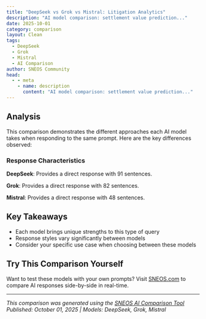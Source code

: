 ```yaml
---
title: "DeepSeek vs Grok vs Mistral: Litigation Analytics"
description: "AI model comparison: settlement value prediction..."
date: 2025-10-01
category: comparison
layout: Clean
tags:
  - DeepSeek
  - Grok
  - Mistral
  - AI Comparison
author: SNEOS Community
head:
  - - meta
    - name: description
      content: "AI model comparison: settlement value prediction..."
---
```


<ChatComparison
  title="DeepSeek vs Grok vs Mistral: Litigation Analytics"
  prompt="settlement value prediction"
  :responses='{
    "DeepSeek": "Of course. \u0022Settlement value prediction\u0022 is the process of estimating the financial amount for which a legal claim (like a personal injury lawsuit, employment dispute, or insurance claim) is likely to be resolved before it goes to trial.\n\nThis is a critical function for plaintiffs, defendants, insurance companies, and lawyers to make informed decisions about whether to settle, for how much, and when.\n\nHere\u2019s a comprehensive breakdown of how it works, the key factors, and the modern methods used.\n\n---\n\n### 1. Why Settlement Value Prediction is Important\n\n*   **For Plaintiffs:** Sets realistic expectations, helps decide if a settlement offer is fair, and aids in financial planning.\n*   **For Defendants/Insurance Companies:** Crucial for setting financial reserves, managing risk, and determining the economic viability of fighting a case vs. settling.\n*   **For Lawyers:** Allows them to provide better counsel to their clients and negotiate from a position of strength.\n\n---\n\n### 2. Key Factors Influencing Settlement Value\n\nPredicting a settlement value is not a simple formula. It involves a nuanced analysis of many variables:\n\n#### A. Core Case Components (The \u0022Legal Damages\u0022)\n\n1.  **Liability:** How clear is it that the defendant is at fault? Strong, undisputed liability leads to a higher value. Weak or contested liability drives the value down.\n2.  **Damages:** The actual losses suffered by the plaintiff. This is broken down into:\n    *   **Economic Damages (Special Damages):** Quantifiable financial losses.\n        *   Medical Expenses (past and future)\n        *   Lost Wages (past and future loss of earning capacity)\n        *   Property Damage\n    *   **Non-Economic Damages (General Damages):** Subjective, non-monetary losses.\n        *   Pain and Suffering\n        *   Emotional Distress\n        *   Loss of Enjoyment of Life\n    *   **Punitive Damages:** Rare damages intended to punish the defendant for egregious conduct. These are highly unpredictable but can drastically increase value.\n\n#### B. \u0022Real-World\u0022 Factors\n\n3.  **Jurisdiction (Venue):** The location of the court matters immensely. Some counties or states are known for plaintiff-friendly juries that award higher damages, while others are more conservative.\n4.  **Plaintiff \u0026 Defendant Characteristics:**\n    *   **A Sympathetic Plaintiff:** A likable, credible plaintiff can increase value.\n    *   **A Deep-Pocketed Defendant:** A large corporation or insurance company may be seen as a \u0022target\u0022 for a higher award.\n5.  **Judge and Jury:** The specific tendencies of the assigned judge and the demographic makeup of a potential jury pool are considered.\n6.  **Insurance Policy Limits:** The settlement value often cannot exceed the defendant\u0027s available insurance coverage. A $100,000 policy cap is a hard ceiling for recovery in many cases.\n\n---\n\n### 3. Methods for Predicting Settlement Value\n\n#### A. Traditional Methods (Human-Centric)\n\n1.  **Comparative Case Analysis:** Lawyers and claims adjusters research past verdicts and settlements in similar cases within the same jurisdiction. Services like **Jury Verdict Research** or **Westlaw** provide databases for this.\n    *   **Pros:** Context-specific, considers local nuances.\n    *   **Cons:** Time-consuming, every case is unique, and past results are not a guarantee.\n\n2.  **The Multiplier Method:** A common rule-of-thumb, especially in personal injury.\n    *   **Formula:** (Total Economic Damages) x (Multiplier between 1.5 and 5) = Estimated Settlement Value.\n    *   The multiplier is chosen based on the strength of the case. A strong liability case with severe injuries would use a 4 or 5, while a weaker case might use a 1.5 or 2.\n\n3.  **The Per Diem Method:** Used primarily for pain and suffering. It assigns a daily dollar value to the plaintiff\u0027s pain from the date of injury to maximum medical improvement.\n\n#### B. Modern Methods (Data \u0026 AI-Centric)\n\n4.  **Predictive Analytics / AI Models:** This is the cutting edge of settlement prediction.\n    *   **How it works:** Machine learning algorithms are trained on vast datasets of thousands of past case outcomes (verdicts and settlements). The model identifies complex patterns and correlations between case factors (e.g., type of injury, plaintiff age, jurisdiction, lawyer firm) and the final settlement amount.\n    *   **Tools:** Companies like **LexisNexis**, **Fastcase**, and specialized legal tech startups offer these platforms.\n    *   **Pros:** Can process more data than a human, reduces bias, provides a data-driven baseline.\n    *   **Cons:** Relies on the quality and quantity of data; cannot capture the unique, human elements of a specific case.\n\n---\n\n### 4. The Settlement Prediction Process in Practice\n\nIn reality, a robust prediction combines all methods:\n\n1.  **Data Collection:** Gather all facts, medical records, bills, and evidence.\n2.  **Initial Range Estimation:** Use a multiplier method or a simple comparative analysis to get a ballpark figure.\n3.  **Deep Comparative Analysis:** Research a dozen or more truly comparable cases to see the high, low, and average outcomes.\n4.  **Apply Predictive Analytics (if available):** Run the case facts through an AI tool to get a data-driven estimate.\n5.  **Adjust for Case-Specific Factors:** This is where human expertise is irreplaceable. The lawyer or adjuster will adjust the range based on:\n    *   The credibility of the witnesses.\n    *   The skill of the opposing counsel.\n    *   The cost and stress of going to trial.\n    *   The client\u0027s willingness to endure a lengthy process.\n6.  **Arrive at a Settlement Range:** The final output is almost never a single number, but a **range** (e.g., $150,000 - $250,000). This range is used as the basis for negotiation.\n\n### Example: Car Accident Settlement Prediction\n\n*   **Facts:** A 40-year-old teacher is rear-ended, suffering a herniated disc. Medical bills are $30,000, lost wages are $10,000. Liability is clear.\n*   **Economic Damages:** $40,000\n*   **Comparative Analysis:** Similar cases in the jurisdiction with herniated discs settled for 3-4x economic damages.\n*   **Multiplier Method:** $40,000 x 3.5 = $140,000 (for pain and suffering).\n*   **Total Value Estimate:** $40,000 (specials) \u002B $140,000 (generals) = **$180,000**.\n*   **Final Range:** After considering the plaintiff\u0027s high credibility and the defendant\u0027s high policy limits, the predicted settlement range is **$175,000 - $225,000**.\n\n### Conclusion\n\nSettlement value prediction is a blend of **art** (experience, negotiation, understanding human factors) and **science** (data analysis, precedent, AI). While technology is making predictions more accurate and data-driven, the final assessment still heavily relies on the strategic judgment of experienced legal professionals.",
    "Grok": "Settlement value prediction typically refers to estimating the monetary value or compensation amount that might be awarded or agreed upon in a legal case, insurance claim, or dispute resolution. This prediction is often used in contexts like personal injury lawsuits, workers\u0027 compensation claims, or property damage disputes. It involves analyzing various factors to arrive at a reasonable estimate of what a settlement might be worth.\n\nBelow is an overview of how settlement value prediction works, key factors to consider, and methods used to predict or calculate potential settlement values:\n\n---\n\n### **1. What is Settlement Value Prediction?**\nSettlement value prediction is the process of estimating the financial compensation a plaintiff might receive (or a defendant might pay) to resolve a legal or insurance claim without going to trial. Predicting settlement values helps parties make informed decisions about whether to settle or proceed with litigation.\n\n---\n\n### **2. Key Factors in Settlement Value Prediction**\nSeveral factors influence the predicted settlement value of a case. These include:\n\n#### **a. Economic Damages**\n- **Medical Expenses**: Costs for past and future medical treatment related to the injury or damage.\n- **Lost Wages**: Income lost due to inability to work, including potential future earnings.\n- **Property Damage**: Cost to repair or replace damaged property.\n- **Other Out-of-Pocket Costs**: Expenses like transportation to medical appointments or rehabilitation costs.\n\n#### **b. Non-Economic Damages**\n- **Pain and Suffering**: Compensation for physical pain and emotional distress caused by the incident.\n- **Loss of Enjoyment of Life**: Compensation for the inability to engage in activities or hobbies due to injuries.\n- **Emotional Distress**: Psychological impact of the incident, such as anxiety or depression.\n\n#### **c. Liability and Fault**\n- **Strength of Evidence**: How clear is the evidence that the defendant is at fault?\n- **Comparative Negligence**: In some jurisdictions, if the plaintiff is partially at fault, the settlement value may be reduced proportionally.\n- **Legal Defenses**: Potential defenses the defendant might raise that could weaken the plaintiff\u2019s case.\n\n#### **d. Insurance Policy Limits**\n- The defendant\u2019s insurance coverage often sets a cap on the maximum payout. If the defendant has limited or no insurance, the settlement may be lower, even if damages are high.\n\n#### **e. Precedent and Jurisdiction**\n- **Similar Cases**: Historical data on settlements or verdicts in similar cases in the same jurisdiction can provide a benchmark.\n- **Local Laws**: Some areas have caps on damages (e.g., for pain and suffering), which can affect the settlement value.\n\n#### **f. Negotiation Dynamics**\n- Willingness of both parties to settle.\n- Skill and strategy of attorneys or negotiators.\n- Urgency to resolve the case (e.g., financial needs of the plaintiff or desire to avoid trial costs).\n\n#### **g. Future Considerations**\n- Long-term medical needs or disabilities.\n- Inflation or changes in economic conditions affecting future costs.\n\n---\n\n### **3. Methods for Predicting Settlement Values**\nThere are several approaches to predicting settlement values, ranging from manual calculations to advanced data-driven models:\n\n#### **a. Manual Estimation by Attorneys or Adjusters**\n- Experienced lawyers and insurance adjusters use their knowledge of similar cases, local laws, and negotiation trends to estimate settlement values.\n- They may use formulas or \u0022multipliers\u0022 (e.g., multiplying economic damages by a factor of 1-5 to account for pain and suffering, depending on the severity of the case).\n\n#### **b. Benchmarking Against Similar Cases**\n- Reviewing verdicts and settlements in comparable cases (often available through legal databases like Westlaw or LexisNexis) to estimate a likely range.\n\n#### **c. Use of Settlement Value Calculators**\n- Online tools or software can provide rough estimates based on inputs like type of injury, medical costs, and lost wages. These are often used as starting points but are not highly accurate for complex cases.\n\n#### **d. Machine Learning and Predictive Analytics**\n- **Data-Driven Models**: Advanced algorithms analyze historical settlement data, case details, and other variables (e.g., jurisdiction, type of injury) to predict settlement values.\n- **AI Tools**: Some legal tech platforms (e.g., Legalist, Kira Systems) use AI to assist in predicting outcomes based on patterns in large datasets.\n- **Insurance Industry Models**: Insurers often use proprietary models to estimate settlement values for claims to set reserves or guide negotiations.\n\n#### **e. Expert Consultation**\n- In complex cases, experts like economists, medical professionals, or vocational specialists may be consulted to estimate future costs and losses.\n\n---\n\n### **4. Challenges in Settlement Value Prediction**\n- **Uncertainty**: It\u2019s impossible to predict with 100% accuracy how a case will settle or what a jury might award if it goes to trial.\n- **Subjectivity**: Non-economic damages like pain and suffering are highly subjective and vary widely.\n- **Negotiation Variability**: Settlement values depend on the willingness of parties to compromise.\n- **Data Limitations**: Historical data may not be fully representative of a specific case, and outcomes can differ based on unique circumstances.\n\n---\n\n### **5. Tools and Resources for Settlement Value Prediction**\n- **Legal Databases**: Access to case law and settlement data (e.g., Westlaw, LexisNexis).\n- **Settlement Calculators**: Basic online tools often provided by law firms or insurance websites.\n- **AI-Powered Platforms**: Tools like ROSS Intelligence or Premonition Analytics use data to predict outcomes.\n- **Professional Services**: Consulting with experienced attorneys or claims adjusters.\n\n---\n\n### **6. Example of Settlement Value Prediction**\n**Case**: A car accident resulting in a broken leg, $20,000 in medical bills, $10,000 in lost wages, and significant pain and suffering.\n- **Economic Damages**: $20,000 (medical) \u002B $10,000 (lost wages) = $30,000.\n- **Non-Economic Damages**: Using a multiplier of 3 for pain and suffering, $30,000 x 3 = $90,000.\n- **Estimated Settlement Range**: $30,000 (economic) \u002B $90,000 (non-economic) = $120,000, though this could be adjusted based on fault, insurance limits, and negotiation.\n\nIf the defendant\u2019s insurance policy has a limit of $100,000, the settlement might be capped at that amount unless the defendant has personal assets to cover additional compensation.\n\n---\n\n### **Conclusion**\nSettlement value prediction is a complex process that requires balancing objective data (like medical costs) with subjective factors (like pain and suffering) and external constraints (like insurance limits). While manual estimates and legal expertise remain crucial, advancements in AI and predictive analytics are increasingly helping parties make data-driven decisions. For the most accurate predictions, consulting with a qualified attorney or using specialized tools tailored to the case type and jurisdiction is recommended.\n\nIf you have a specific case or context in mind, feel free to share more details, and I can provide a more tailored response!",
    "Mistral": "Predicting the settlement value of a legal case involves estimating the amount of money that a plaintiff might receive in a settlement agreement. This process can be complex and depends on various factors, including the nature of the case, the strength of the evidence, the jurisdiction, and the parties involved. Here are some steps and considerations for predicting settlement value:\n\n### 1. **Understand the Case Details**\n   - **Type of Case**: Different types of cases (e.g., personal injury, employment disputes, contract breaches) have different settlement values.\n   - **Facts and Evidence**: The strength of the evidence and the facts of the case significantly influence the settlement value.\n   - **Liability**: Determine the likelihood of proving liability. If liability is clear, the settlement value may be higher.\n\n### 2. **Evaluate Damages**\n   - **Economic Damages**: These include medical expenses, lost wages, property damage, and other quantifiable losses.\n   - **Non-Economic Damages**: These include pain and suffering, emotional distress, and loss of enjoyment of life.\n   - **Punitive Damages**: In some cases, punitive damages may be awarded to punish the defendant and deter similar behavior.\n\n### 3. **Consider Legal Precedents**\n   - **Similar Cases**: Look at settlements and verdicts in similar cases within the same jurisdiction.\n   - **Jurisdiction**: Different jurisdictions may have different standards and average settlement values.\n\n### 4. **Assess the Parties Involved**\n   - **Plaintiff\u0027s Credibility**: The credibility and likability of the plaintiff can affect the settlement value.\n   - **Defendant\u0027s Resources**: The financial resources and insurance coverage of the defendant can impact the settlement amount.\n\n### 5. **Negotiation Dynamics**\n   - **Attorney Experience**: The experience and negotiation skills of the attorneys involved can influence the settlement value.\n   - **Willingness to Settle**: The willingness of both parties to settle rather than go to trial can affect the settlement amount.\n\n### 6. **Use of Predictive Analytics**\n   - **Data Analysis**: Use historical data and predictive analytics to estimate settlement values based on past cases.\n   - **Software Tools**: There are software tools and algorithms designed to predict settlement values based on various input factors.\n\n### 7. **Risk Assessment**\n   - **Litigation Risk**: Consider the risks associated with going to trial, including the potential for a lower or higher award than the settlement offer.\n   - **Cost of Litigation**: Evaluate the costs of going to trial versus settling, including attorney fees, court costs, and time.\n\n### 8. **Expert Opinions**\n   - **Legal Experts**: Consult with legal experts who have experience in similar cases.\n   - **Medical Experts**: For personal injury cases, consult with medical experts to assess the extent of injuries and future medical needs.\n\n### 9. **Market Conditions**\n   - **Economic Conditions**: Economic conditions can affect the willingness of defendants to settle and the amounts they are willing to pay.\n   - **Insurance Market**: The state of the insurance market can influence settlement values, especially in cases involving insurance companies.\n\n### 10. **Ethical Considerations**\n   - **Fairness**: Ensure that the settlement value is fair and just for the plaintiff.\n   - **Confidentiality**: Maintain confidentiality regarding the settlement negotiations and terms.\n\n### Example Calculation\nSuppose you have a personal injury case where the plaintiff has incurred $50,000 in medical expenses and $30,000 in lost wages. The plaintiff also claims $100,000 in pain and suffering. The defendant has a strong insurance policy but disputes the extent of the injuries. Historical data shows that similar cases in the jurisdiction settle for around 70% of the claimed damages.\n\n1. **Economic Damages**: $50,000 (medical) \u002B $30,000 (lost wages) = $80,000\n2. **Non-Economic Damages**: $100,000 (pain and suffering)\n3. **Total Claimed Damages**: $80,000 \u002B $100,000 = $180,000\n4. **Historical Settlement Rate**: 70% of $180,000 = $126,000\n\nBased on this example, a reasonable settlement value prediction might be around $126,000, adjusted for the specifics of the case and negotiation dynamics.\n\n### Conclusion\nPredicting settlement value requires a comprehensive analysis of various factors, including case details, damages, legal precedents, party dynamics, and market conditions. Utilizing data analysis and expert opinions can enhance the accuracy of the prediction."
  }'
  published-date="22:03"
/>

## Analysis

This comparison demonstrates the different approaches each AI model takes when responding to the same prompt. Here are the key differences observed:

### Response Characteristics

**DeepSeek**: Provides a direct response with 91 sentences. 

**Grok**: Provides a direct response with 82 sentences. 

**Mistral**: Provides a direct response with 48 sentences. 

## Key Takeaways

- Each model brings unique strengths to this type of query
- Response styles vary significantly between models
- Consider your specific use case when choosing between these models

## Try This Comparison Yourself

Want to test these models with your own prompts? Visit [SNEOS.com](https://sneos.com) to compare AI responses side-by-side in real-time.

---

*This comparison was generated using the [SNEOS AI Comparison Tool](https://sneos.com)*
*Published: October 01, 2025 | Models: DeepSeek, Grok, Mistral*
